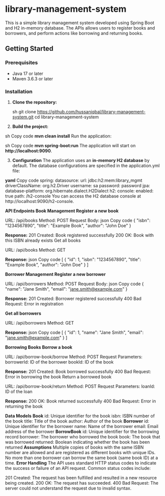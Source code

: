 # library-management-system

This is a simple library management system developed using Spring Boot and H2 in-memory database. The APIs allows users to register books and borrowers, and perform actions like borrowing and returning books.

## Getting Started

### Prerequisites

- Java 17 or later
- Maven 3.6.3 or later

### Installation

1. **Clone the repository:**

   sh
   git clone https://github.com/hussaniqbal/library-management-system.git
   cd library-management-system

2. **Build the project:**

  sh
  Copy code
  **mvn clean install**
  Run the application:

  sh
  Copy code
  **mvn spring-boot:run**
  The application will start on **http://localhost:9090**.

3. **Configuration**
The application uses an **in-memory H2 database** by default. The database configurations are specified in the application.yml file:

**yaml**
Copy code
spring:
  datasource:
    url: jdbc:h2:mem:library_mgmt
    driverClassName: org.h2.Driver
    username: sa
    password: password
  jpa:
    database-platform: org.hibernate.dialect.H2Dialect
  h2:
    console:
      enabled: true
      path: /h2-console
You can access the H2 database console at http://localhost:9090/h2-console.

**API Endpoints
Book Management
Register a new book**

URL: /api/books
Method: POST
Request Body:
json
Copy code
{
  "isbn": "1234567890",
  "title": "Example Book",
  "author": "John Doe"
}

**Response:**
201 Created: Book registered successfully
200 OK: Book with this ISBN already exists
Get all books

URL: /api/books
Method: GET

**Response:**
json
Copy code
[
  {
    "id": 1,
    "isbn": "1234567890",
    "title": "Example Book",
    "author": "John Doe"
  }
]

**Borrower Management
Register a new borrower**

URL: /api/borrowers
Method: POST
Request Body:
json
Copy code
{
  "name": "Jane Smith",
  "email": "jane.smith@example.com"
}

**Response:**
201 Created: Borrower registered successfully
400 Bad Request: Error in registration

**Get all borrowers**

URL: /api/borrowers
Method: GET

**Response:**
json
Copy code
[
  {
    "id": 1,
    "name": "Jane Smith",
    "email": "jane.smith@example.com"
  }
]

**Borrowing Books
Borrow a book**

URL: /api/borrow-book/borrow
Method: POST
Request Parameters:
borrowerId: ID of the borrower
bookId: ID of the book

**Response:**
201 Created: Book borrowed successfully
400 Bad Request: Error in borrowing the book
Return a borrowed book

URL: /api/borrow-book/return
Method: POST
Request Parameters:
loanId: ID of the loan

**Response:**
200 OK: Book returned successfully
400 Bad Request: Error in returning the book

**Data Models**
**Book**
id: Unique identifier for the book
isbn: ISBN number of the book
title: Title of the book
author: Author of the book
**Borrower**
id: Unique identifier for the borrower
name: Name of the borrower
email: Email address of the borrower
**BorrowBook**
id: Unique identifier for the borrowing record
borrower: The borrower who borrowed the book
book: The book that was borrowed
returned: Boolean indicating whether the book has been returned
**Assumptions**
Multiple copies of books with the same ISBN number are allowed and are registered as different books with unique IDs.
No more than one borrower can borrow the same book (same book ID) at a time.
**Error Handling**
The API uses standard HTTP status codes to indicate the success or failure of an API request. Common status codes include:

201 Created: The request has been fulfilled and resulted in a new resource being created.
200 OK: The request has succeeded.
400 Bad Request: The server could not understand the request due to invalid syntax.
